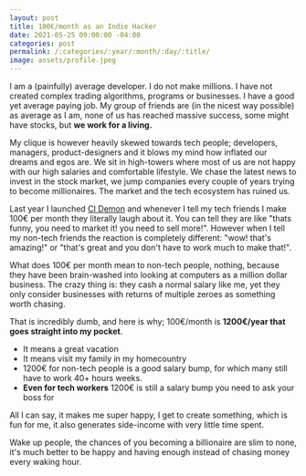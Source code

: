 ```yaml
---
layout: post
title: 100€/month as an Indie Hacker
date: 2021-05-25 09:00:00 -04:00
categories: post
permalink: /:categories/:year/:month/:day/:title/
image: assets/profile.jpeg
---
```


I am a (painfully) average developer. I do not make millions. I have not created complex trading algorithms, programs or businesses. I have a good yet average paying job. My group of friends are (in the nicest way possible) as average as I am, none of us has reached massive success, some might have stocks, but **we work for a living.**

My clique is however heavily skewed towards tech people; developers, managers, product-designers and it blows my mind how inflated our dreams and egos are. We sit in high-towers where most of us are not happy with our high salaries and comfortable lifestyle. We chase the latest news to invest in the stock market, we jump companies every couple of years trying to become millionaires. The market and the tech ecosystem has ruined us.

Last year I launched [CI Demon](https://ospfranco.github.io/cidemon) and whenever I tell my tech friends I make 100€ per month they literally laugh about it. You can tell they are like "thats funny, you need to market it! you need to sell more!". However when I tell my non-tech friends the reaction is completely different: "wow! that's amazing!" or "that's great and you don't have to work much to make that!".

What does 100€ per month mean to non-tech people, nothing, because they have been brain-washed into looking at computers as a million dollar business. The crazy thing is: they cash a normal salary like me, yet they only consider businesses with returns of multiple zeroes as something worth chasing.

That is incredibly dumb, and here is why; 100€/month is **1200€/year that goes straight into my pocket**. 
- It means a great vacation
- It means visit my family in my homecountry
- 1200€ for non-tech people is a good salary bump, for which many still have to work 40+ hours weeks. 
- **Even for tech workers** 1200€ is still a salary bump you need to ask your boss for

All I can say, it makes me super happy, I get to create something, which is fun for me, it also generates side-income with very little time spent.

Wake up people, the chances of you becoming a billionaire are slim to none, it's much better to be happy and having enough instead of chasing money every waking hour.